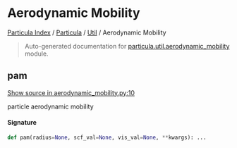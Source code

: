 # Aerodynamic Mobility

[Particula Index](../../README.md#particula-index) / [Particula](../index.md#particula) / [Util](./index.md#util) / Aerodynamic Mobility

> Auto-generated documentation for [particula.util.aerodynamic_mobility](../../../../particula/util/aerodynamic_mobility.py) module.

## pam

[Show source in aerodynamic_mobility.py:10](../../../../particula/util/aerodynamic_mobility.py#L10)

particle aerodynamic mobility

#### Signature

```python
def pam(radius=None, scf_val=None, vis_val=None, **kwargs): ...
```
